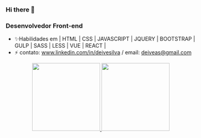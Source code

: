 ### Hi there 👋
### Desenvolvedor Front-end

-  ✨Habilidades em | HTML | CSS | JAVASCRIPT | JQUERY | BOOTSTRAP | GULP | SASS | LESS | VUE | REACT | 
- ⚡ contato: www.linkedin.com/in/deivesilva /  email: deiveas@gmail.com

<div align="center">
   
   <a href="https://github.com/deiveas">
   <img height="180em" src="https://github-readme-stats.vercel.app/api?username=Deiveas&show_icons=true&theme=dracula&include_all_commits=true&count_private=true" />
   <img height="180em" src="https://github-readme-stats.vercel.app/api/top-langs/?username=Deiveas&layout=compact&langs_count=7&theme=dracula" />
      
</div>
